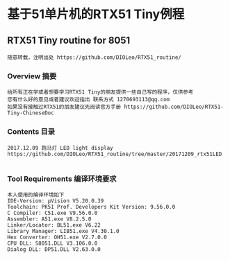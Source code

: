 # 基于51单片机的RTX51 Tiny例程
## RTX51 Tiny routine for 8051  
    随意转载，注明出处 https://github.com/DIOLeo/RTX51_routine/
### Overview 摘要
    给所有正在学或者想要学习RTX51 Tiny的朋友提供一些自己写的程序，仅供参考  
    您有什么好的意见或者建议欢迎指出 联系方式 1270693113@qq.com  
    如果没有接触过RTX51的朋友建议先阅读官方手册 https://github.com/DIOLeo/RTX51-Tiny-ChineseDoc  
### Contents 目录
    2017.12.09 跑马灯 LED light display  
    https://github.com/DIOLeo/RTX51_routine/tree/master/20171209_rtx51LED  
### Tool Requirements 编译环境要求
    本人使用的编译环境如下  
    IDE-Version: μVision V5.20.0.39  
    Toolchain: PK51 Prof. Developers Kit Version: 9.56.0.0  
    C Compiler: C51.exe V9.56.0.0  
    Assembler: A51.exe V8.2.5.0  
    Linker/Locator: BL51.exe V6.22  
    Library Manager: LIB51.exe V4.30.1.0  
    Hex Converter: OH51.exe V2.7.0.0  
    CPU DLL: S8051.DLL V3.106.0.0  
    Dialog DLL: DP51.DLL V2.63.0.0  
